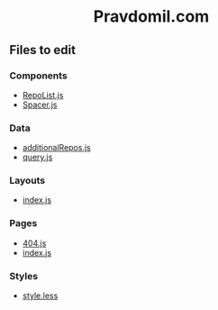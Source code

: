 <div align="center">

# Pravdomil.com

</div>

## Files to edit
### Components
- [RepoList.js](https://github.com/pravdomil/pravdomil.com/edit/master/src/components/RepoList.js)
- [Spacer.js](https://github.com/pravdomil/pravdomil.com/edit/master/src/components/Spacer.js)

### Data
- [additionalRepos.js](https://github.com/pravdomil/pravdomil.com/edit/master/src/data/additionalRepos.js)
- [query.js](https://github.com/pravdomil/pravdomil.com/edit/master/src/data/query.js)

### Layouts
- [index.js](https://github.com/pravdomil/pravdomil.com/edit/master/src/layouts/index.js)

### Pages
- [404.js](https://github.com/pravdomil/pravdomil.com/edit/master/src/pages/404.js)
- [index.js](https://github.com/pravdomil/pravdomil.com/edit/master/src/pages/index.js)

### Styles
- [style.less](https://github.com/pravdomil/pravdomil.com/edit/master/src/styles/style.less)


